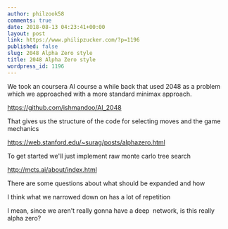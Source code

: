 ```yaml
---
author: philzook58
comments: true
date: 2018-08-13 04:23:41+00:00
layout: post
link: https://www.philipzucker.com/?p=1196
published: false
slug: 2048 Alpha Zero style
title: 2048 Alpha Zero style
wordpress_id: 1196
---
```




We took an coursera AI course a while back that used 2048 as a problem which we approached with a more standard minimax approach.

https://github.com/ishmandoo/AI_2048

That gives us the structure of the code for selecting moves and the game mechanics

https://web.stanford.edu/~surag/posts/alphazero.html

To get started we'll just implement raw monte carlo tree search

http://mcts.ai/about/index.html

There are some questions about what should be expanded and how

I think what we narrowed down on has a lot of repetition

I mean, since we aren't really gonna have a deep  network, is this really alpha zero?
